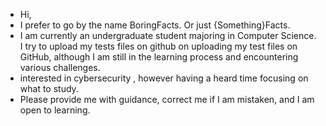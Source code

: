 -  Hi,
-  I prefer to go by the name BoringFacts. Or just {Something}Facts.
-  I am currently an undergraduate student majoring in Computer Science. I try to upload my tests files on github on uploading my test files on GitHub, although I am still in the learning process and encountering various challenges.
-  interested in cybersecurity , however having a heard time focusing on what to study.
-  Please provide me with guidance, correct me if I am mistaken, and I am open to learning.
   
<!---
MMVIIXXIV/MMVIIXXIV is a ✨ special ✨ repository because its `README.md` (this file) appears on your GitHub profile.
You can click the Preview link to take a look at your changes.
--->
